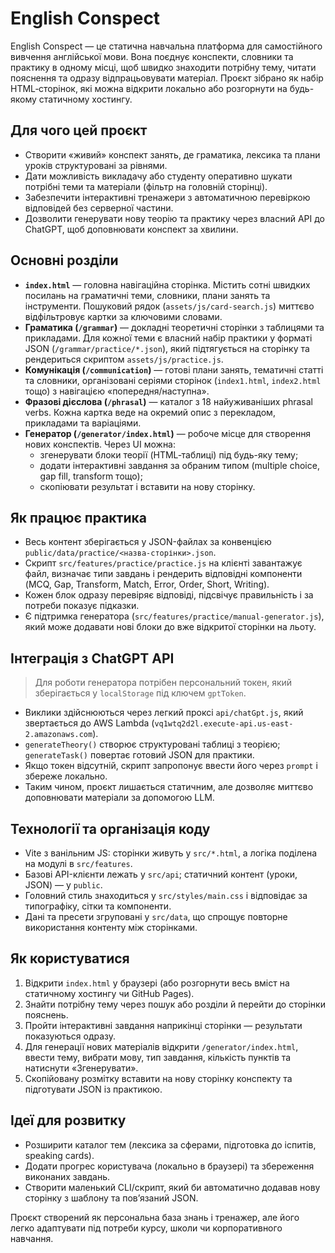 # English Conspect

English Conspect — це статична навчальна платформа для самостійного вивчення
англійської мови. Вона поєднує конспекти, словники та практику в одному місці,
щоб швидко знаходити потрібну тему, читати пояснення та одразу відпрацьовувати
матеріал. Проєкт зібрано як набір HTML‑сторінок, які можна відкрити локально або
розгорнути на будь-якому статичному хостингу.

## Для чого цей проєкт

- Створити «живий» конспект занять, де граматика, лексика та плани уроків
  структуровані за рівнями.
- Дати можливість викладачу або студенту оперативно шукати потрібні теми та
  матеріали (фільтр на головній сторінці).
- Забезпечити інтерактивні тренажери з автоматичною перевіркою відповідей без
  серверної частини.
- Дозволити генерувати нову теорію та практику через власний API до ChatGPT, щоб
  доповнювати конспект за хвилини.

## Основні розділи

- **`index.html`** — головна навігаційна сторінка. Містить сотні швидких
  посилань на граматичні теми, словники, плани занять та інструменти. Пошуковий
  рядок (`assets/js/card-search.js`) миттєво відфільтровує картки за ключовими
  словами.
- **Граматика (`/grammar`)** — докладні теоретичні сторінки з таблицями та
  прикладами. Для кожної теми є власний набір практики у форматі JSON
  (`/grammar/practice/*.json`), який підтягується на сторінку та рендериться
  скриптом `assets/js/practice.js`.
- **Комунікація (`/communication`)** — готові плани занять, тематичні статті та
  словники, організовані серіями сторінок (`index1.html`, `index2.html` тощо) з
  навігацією «попередня/наступна».
- **Фразові дієслова (`/phrasal`)** — каталог з 18 найуживаніших phrasal verbs.
  Кожна картка веде на окремий опис з перекладом, прикладами та варіаціями.
- **Генератор (`/generator/index.html`)** — робоче місце для створення нових
  конспектів. Через UI можна:
  - згенерувати блоки теорії (HTML‑таблиці) під будь-яку тему;
  - додати інтерактивні завдання за обраним типом (multiple choice, gap fill,
    transform тощо);
  - скопіювати результат і вставити на нову сторінку.

## Як працює практика

- Весь контент зберігається у JSON-файлах за конвенцією
  `public/data/practice/<назва-сторінки>.json`.
- Скрипт `src/features/practice/practice.js` на клієнті завантажує файл, визначає типи
  завдань і рендерить відповідні компоненти (MCQ, Gap, Transform, Match, Error,
  Order, Short, Writing).
- Кожен блок одразу перевіряє відповіді, підсвічує правильність і за потреби
  показує підказки.
- Є підтримка генератора (`src/features/practice/manual-generator.js`), який може додавати нові
  блоки до вже відкритої сторінки на льоту.

## Інтеграція з ChatGPT API

> Для роботи генератора потрібен персональний токен, який зберігається у
> `localStorage` під ключем `gptToken`.

- Виклики здійснюються через легкий проксі `api/chatGpt.js`, який звертається до
  AWS Lambda (`vq1wtq2d2l.execute-api.us-east-2.amazonaws.com`).
- `generateTheory()` створює структуровані таблиці з теорією; `generateTask()`
  повертає готовий JSON для практики.
- Якщо токен відсутній, скрипт запропонує ввести його через `prompt` і збереже
  локально.
- Таким чином, проєкт лишається статичним, але дозволяє миттєво доповнювати
  матеріали за допомогою LLM.

## Технології та організація коду

- Vite з ванільним JS: сторінки живуть у `src/*.html`, а логіка поділена на
  модулі в `src/features`.
- Базові API-клієнти лежать у `src/api`; статичний контент (уроки, JSON) —
  у `public`.
- Головний стиль знаходиться у `src/styles/main.css` і відповідає за
  типографіку, сітки та компоненти.
- Дані та пресети згруповані у `src/data`, що спрощує повторне використання
  контенту між сторінками.

## Як користуватися

1. Відкрити `index.html` у браузері (або розгорнути весь вміст на статичному
   хостингу чи GitHub Pages).
2. Знайти потрібну тему через пошук або розділи й перейти до сторінки пояснень.
3. Пройти інтерактивні завдання наприкінці сторінки — результати показуються
   одразу.
4. Для генерації нових матеріалів відкрити `/generator/index.html`, ввести тему,
   вибрати мову, тип завдання, кількість пунктів та натиснути «Згенерувати».
5. Скопійовану розмітку вставити на нову сторінку конспекту та підготувати JSON
   із практикою.

## Ідеї для розвитку

- Розширити каталог тем (лексика за сферами, підготовка до іспитів, speaking
  cards).
- Додати прогрес користувача (локально в браузері) та збереження виконаних
  завдань.
- Створити маленький CLI/скрипт, який би автоматично додавав нову сторінку з
  шаблону та повʼязаний JSON.

Проєкт створений як персональна база знань і тренажер, але його легко адаптувати
під потреби курсу, школи чи корпоративного навчання.

